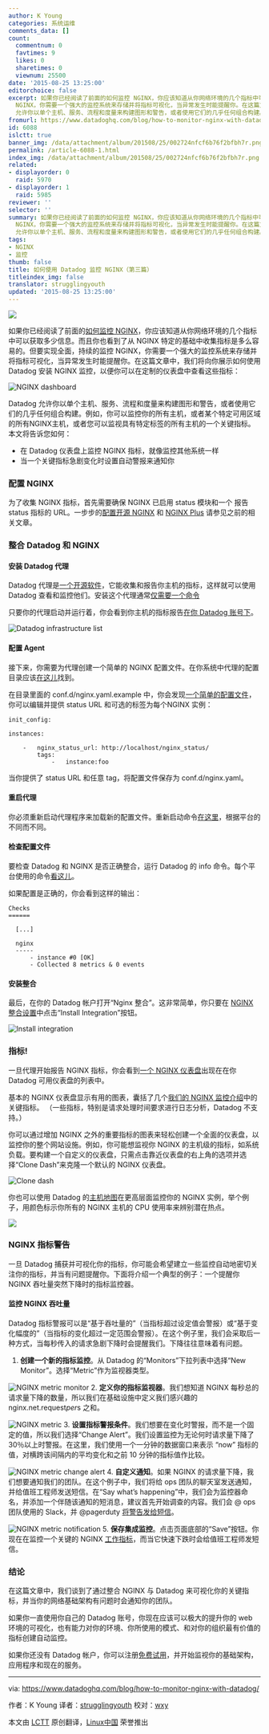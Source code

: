 ```yaml
---
author: K Young
categories: 系统运维
comments_data: []
count:
  commentnum: 0
  favtimes: 9
  likes: 0
  sharetimes: 0
  viewnum: 25500
date: '2015-08-25 13:25:00'
editorchoice: false
excerpt: 如果你已经阅读了前面的如何监控 NGINX，你应该知道从你网络环境的几个指标中可以获取多少信息。而且你也看到了从 NGINX 特定的基础中收集指标是多么容易的。但要实现全面，持续的监控
  NGINX，你需要一个强大的监控系统来存储并将指标可视化，当异常发生时能提醒你。在这篇文章中，我们将向你展示如何使用 Datadog 安装 NGINX 监控，以便你可以在定制的仪表盘中查看这些指标：  Datadog
  允许你以单个主机、服务、流程和度量来构建图形和警告，或者使用它们的几乎任何组合构建。例如，你可以监控你的所有主机，或者某个特定可用区域的所有N
fromurl: https://www.datadoghq.com/blog/how-to-monitor-nginx-with-datadog/
id: 6088
islctt: true
banner_img: /data/attachment/album/201508/25/002724nfcf6b76f2bfbh7r.png
permalink: /article-6088-1.html
index_img: /data/attachment/album/201508/25/002724nfcf6b76f2bfbh7r.png.thumb.jpg
related:
- displayorder: 0
  raid: 5970
- displayorder: 1
  raid: 5985
reviewer: ''
selector: ''
summary: 如果你已经阅读了前面的如何监控 NGINX，你应该知道从你网络环境的几个指标中可以获取多少信息。而且你也看到了从 NGINX 特定的基础中收集指标是多么容易的。但要实现全面，持续的监控
  NGINX，你需要一个强大的监控系统来存储并将指标可视化，当异常发生时能提醒你。在这篇文章中，我们将向你展示如何使用 Datadog 安装 NGINX 监控，以便你可以在定制的仪表盘中查看这些指标：  Datadog
  允许你以单个主机、服务、流程和度量来构建图形和警告，或者使用它们的几乎任何组合构建。例如，你可以监控你的所有主机，或者某个特定可用区域的所有N
tags:
- NGINX
- 监控
thumb: false
title: 如何使用 Datadog 监控 NGINX（第三篇）
titleindex_img: false
translator: strugglingyouth
updated: '2015-08-25 13:25:00'
---
```


![](/data/attachment/album/201508/25/002724nfcf6b76f2bfbh7r.png)


如果你已经阅读了前面的[如何监控 NGINX](/article-5970-1.html)，你应该知道从你网络环境的几个指标中可以获取多少信息。而且你也看到了从 NGINX 特定的基础中收集指标是多么容易的。但要实现全面，持续的监控 NGINX，你需要一个强大的监控系统来存储并将指标可视化，当异常发生时能提醒你。在这篇文章中，我们将向你展示如何使用 Datadog 安装 NGINX 监控，以便你可以在定制的仪表盘中查看这些指标：


![NGINX dashboard](/data/attachment/album/201508/25/002733xwwxnu5i09ivwiew.png)


Datadog 允许你以单个主机、服务、流程和度量来构建图形和警告，或者使用它们的几乎任何组合构建。例如，你可以监控你的所有主机，或者某个特定可用区域的所有NGINX主机，或者您可以监视具有特定标签的所有主机的一个关键指标。本文将告诉您如何：


* 在 Datadog 仪表盘上监控 NGINX 指标，就像监控其他系统一样
* 当一个关键指标急剧变化时设置自动警报来通知你


### 配置 NGINX


为了收集 NGINX 指标，首先需要确保 NGINX 已启用 status 模块和一个 报告 status 指标的 URL。一步步的[配置开源 NGINX](/article-5985-1.html#open-source) 和 [NGINX Plus](/article-5985-1.html#plus) 请参见之前的相关文章。


### 整合 Datadog 和 NGINX


#### 安装 Datadog 代理


Datadog 代理是[一个开源软件](https://github.com/DataDog/dd-agent)，它能收集和报告你主机的指标，这样就可以使用 Datadog 查看和监控他们。安装这个代理通常[仅需要一个命令](https://app.datadoghq.com/account/settings#agent)


只要你的代理启动并运行着，你会看到你主机的指标报告[在你 Datadog 账号下](https://app.datadoghq.com/infrastructure)。


![Datadog infrastructure list](/data/attachment/album/201508/25/002735dem7mpr1mo7ba7g6.png)


#### 配置 Agent


接下来，你需要为代理创建一个简单的 NGINX 配置文件。在你系统中代理的配置目录应该[在这儿](http://docs.datadoghq.com/guides/basic_agent_usage/)找到。


在目录里面的 conf.d/nginx.yaml.example 中，你会发现[一个简单的配置文件](https://github.com/DataDog/dd-agent/blob/master/conf.d/nginx.yaml.example)，你可以编辑并提供 status URL 和可选的标签为每个NGINX 实例：



```
init_config:

instances:

    -   nginx_status_url: http://localhost/nginx_status/
        tags:
            -   instance:foo

```

当你提供了 status URL 和任意 tag，将配置文件保存为 conf.d/nginx.yaml。


#### 重启代理


你必须重新启动代理程序来加载新的配置文件。重新启动命令[在这里](http://docs.datadoghq.com/guides/basic_agent_usage/)，根据平台的不同而不同。


#### 检查配置文件


要检查 Datadog 和 NGINX 是否正确整合，运行 Datadog 的 info 命令。每个平台使用的命令[看这儿](http://docs.datadoghq.com/guides/basic_agent_usage/)。


如果配置是正确的，你会看到这样的输出：



```
Checks
======

  [...]

  nginx
  -----
      - instance #0 [OK]
      - Collected 8 metrics & 0 events 

```

#### 安装整合


最后，在你的 Datadog 帐户打开“Nginx 整合”。这非常简单，你只要在 [NGINX 整合设置](https://app.datadoghq.com/account/settings#integrations/nginx)中点击“Install Integration”按钮。


![Install integration](/data/attachment/album/201508/25/002737yphg9qdxs69pttvq.png)


### 指标!


一旦代理开始报告 NGINX 指标，你会看到[一个 NGINX 仪表盘](https://app.datadoghq.com/dash/integration/nginx)出现在在你 Datadog 可用仪表盘的列表中。


基本的 NGINX 仪表盘显示有用的图表，囊括了几个[我们的 NGINX 监控介绍](/article-5970-1.html)中的关键指标。 （一些指标，特别是请求处理时间要求进行日志分析，Datadog 不支持。）


你可以通过增加 NGINX 之外的重要指标的图表来轻松创建一个全面的仪表盘，以监控你的整个网站设施。例如，你可能想监视你 NGINX 的主机级的指标，如系统负载。要构建一个自定义的仪表盘，只需点击靠近仪表盘的右上角的选项并选择“Clone Dash”来克隆一个默认的 NGINX 仪表盘。


![Clone dash](/data/attachment/album/201508/25/002743b9ca3h1p1iz39nn0.png)


你也可以使用 Datadog 的[主机地图](https://www.datadoghq.com/blog/introducing-host-maps-know-thy-infrastructure/)在更高层面监控你的 NGINX 实例，举个例子，用颜色标示你所有的 NGINX 主机的 CPU 使用率来辨别潜在热点。


![](/data/attachment/album/201508/25/002754jux99994ae64v984.png)


### NGINX 指标警告


一旦 Datadog 捕获并可视化你的指标，你可能会希望建立一些监控自动地密切关注你的指标，并当有问题提醒你。下面将介绍一个典型的例子：一个提醒你 NGINX 吞吐量突然下降时的指标监控器。


#### 监控 NGINX 吞吐量


Datadog 指标警报可以是“基于吞吐量的”（当指标超过设定值会警报）或“基于变化幅度的”（当指标的变化超过一定范围会警报）。在这个例子里，我们会采取后一种方式，当每秒传入的请求急剧下降时会提醒我们。下降往往意味着有问题。


1. **创建一个新的指标监控**。从 Datadog 的“Monitors”下拉列表中选择“New Monitor”。选择“Metric”作为监视器类型。


![NGINX metric monitor](/data/attachment/album/201508/25/002757dn4t65nfxg88ubt8.png)
2. **定义你的指标监视器**。我们想知道 NGINX 每秒总的请求量下降的数量，所以我们在基础设施中定义我们感兴趣的 nginx.net.request*per*s 之和。


![NGINX metric](/data/attachment/album/201508/25/002759go4bp4o448jbuh44.png)
3. **设置指标警报条件**。我们想要在变化时警报，而不是一个固定的值，所以我们选择“Change Alert”。我们设置监控为无论何时请求量下降了30％以上时警报。在这里，我们使用一个一分钟的数据窗口来表示 “now” 指标的值，对横跨该间隔内的平均变化和之前 10 分钟的指标值作比较。


![NGINX metric change alert](/data/attachment/album/201508/25/002801kv63gfr5uj0virrj.png)
4. **自定义通知**。如果 NGINX 的请求量下降，我们想要通知我们的团队。在这个例子中，我们将给 ops 团队的聊天室发送通知，并给值班工程师发送短信。在“Say what’s happening”中，我们会为监控器命名，并添加一个伴随该通知的短消息，建议首先开始调查的内容。我们会 @ ops 团队使用的 Slack，并 @pagerduty [将警告发给短信](https://www.datadoghq.com/blog/pagerduty/)。


![NGINX metric notification](/data/attachment/album/201508/25/002803c262n2rllfbhshvb.png)
5. **保存集成监控**。点击页面底部的“Save”按钮。你现在在监控一个关键的 NGINX [工作指标](https://www.datadoghq.com/blog/monitoring-101-collecting-data/#metrics)，而当它快速下跌时会给值班工程师发短信。


### 结论


在这篇文章中，我们谈到了通过整合 NGINX 与 Datadog 来可视化你的关键指标，并当你的网络基础架构有问题时会通知你的团队。


如果你一直使用你自己的 Datadog 账号，你现在应该可以极大的提升你的 web 环境的可视化，也有能力对你的环境、你所使用的模式、和对你的组织最有价值的指标创建自动监控。


如果你还没有 Datadog 帐户，你可以注册[免费试用](https://www.datadoghq.com/blog/how-to-monitor-nginx-with-datadog/#sign-up)，并开始监视你的基础架构，应用程序和现在的服务。




---


via: <https://www.datadoghq.com/blog/how-to-monitor-nginx-with-datadog/>


作者：K Young 译者：[strugglingyouth](https://github.com/strugglingyouth) 校对：[wxy](https://github.com/wxy)


本文由 [LCTT](https://github.com/LCTT/TranslateProject) 原创翻译，[Linux中国](https://linux.cn/) 荣誉推出